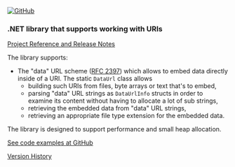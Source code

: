 [![GitHub](https://img.shields.io/github/license/FolkerKinzel/MimeTypes)](https://github.com/FolkerKinzel/MimeTypes/blob/master/LICENSE)


### .NET library that supports working with URIs
[Project Reference and Release Notes](https://github.com/FolkerKinzel/Uris/releases/tag/v3.0.0-beta.1)

The library supports:
- The "data" URL scheme ([RFC 2397](https://datatracker.ietf.org/doc/html/rfc2397)) which allows to embed data directly inside of a URI. The static `DataUrl` class allows 
  - building such URIs from files, byte arrays or text that's to embed,
  - parsing "data" URL strings as `DataUrlInfo` structs in order to examine its content without having to allocate a lot of sub strings,
  - retrieving the embedded data from "data" URL strings,
  - retrieving an appropriate file type extension for the embedded data.

The library is designed to support performance and small heap allocation.

[See code examples at GitHub](https://github.com/FolkerKinzel/Uris)

[Version History](https://github.com/FolkerKinzel/Uris/releases)



